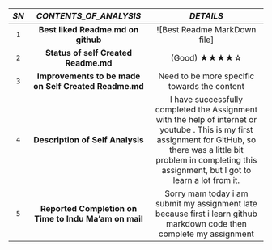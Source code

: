|***SN***| ***CONTENTS_OF_ANALYSIS***  |    ***DETAILS***  |
| :---: | :------: | :-----: |
|`1`|**Best liked Readme.md on github**                    |     ![Best Readme MarkDown file] |                       |
|`2`|**Status of self Created Readme.md**                  |      (Good)    ★★★★☆               |
|`3`|**Improvements to be made on Self Created Readme.md** | Need to be more specific towards the content|
|`4`|**Description of Self Analysis**                      | I have successfully completed the Assignment with the help of internet or youtube .  This is my first assignment for GitHub, so there was a little bit problem in completing this assignment, but I got to learn a lot from it.|
|`5`|**Reported Completion on Time to Indu Ma’am on mail** |    Sorry mam today i am submit my assignment late because first i learn github markdown code then complete my assignment               |
                                    
